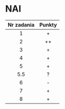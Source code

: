 # NAI

| Nr zadania | Punkty |
|:----------:|:------:|
|     1      |   +    |
|     2      |   ++   |
|     3      |   +    |
|     4      |   +    |
|     5      |   +    |
|    5.5     |   ?    |
|     6      |   -    |
|     7      |   +    |
|     8      |   +    |